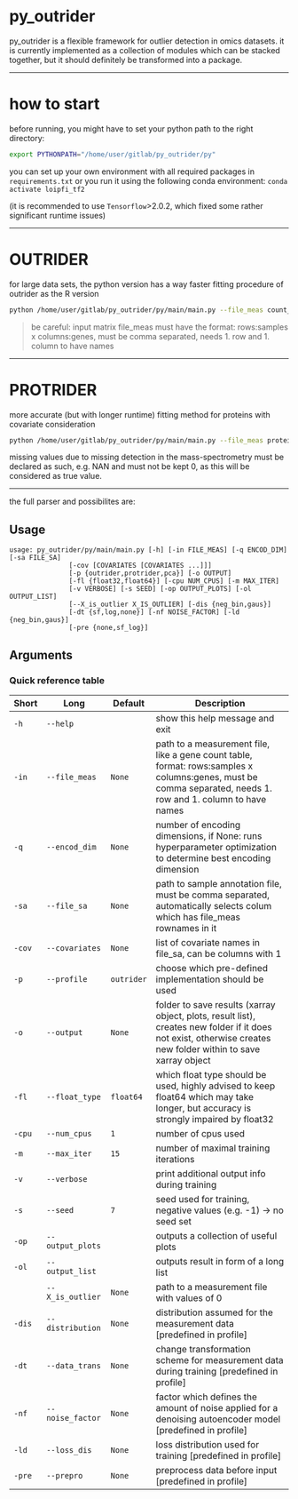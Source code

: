 # py_outrider

py_outrider is a flexible framework for outlier detection in omics datasets.
it is currently implemented as a collection of modules which can be stacked together, 
but it should definitely be transformed into a package.

---
# how to start

before running, you might have to set your python path to the right directory:
```sh
export PYTHONPATH="/home/user/gitlab/py_outrider/py"
```
you can set up your own environment with all required packages in `requirements.txt`
or you run it using the following conda environment: `conda activate loipfi_tf2`

(it is recommended to use `Tensorflow`>2.0.2, which fixed some rather significant runtime issues)

---
# OUTRIDER
for large data sets, the python version has a way faster fitting procedure of outrider as the R version
```sh
python /home/user/gitlab/py_outrider/py/main/main.py --file_meas count_table.csv --encod_dim 5 --profile outrider --output OUTPUT_DIR --num_cpus 10 
```

> be careful: input matrix file_meas must have the format: rows:samples x columns:genes, must be comma separated, needs 1. row and 1. column to have names

---
# PROTRIDER
more accurate (but with longer runtime) fitting method for proteins with covariate consideration
```sh
python /home/user/gitlab/py_outrider/py/main/main.py --file_meas protein_intensities.csv --encod_dim 5 --profile protrider --output OUTPUT_DIR --num_cpus 10 --file_sa sample_anno.csv --cov_used batch gender --output_list True  --output_plots True
```

missing values due to missing detection in the mass-spectrometry must be declared as such, e.g. NAN and must not be kept 0, as this will be considered as true value.


---
the full parser and possibilites are:

## Usage
```
usage: py_outrider/py/main/main.py [-h] [-in FILE_MEAS] [-q ENCOD_DIM] [-sa FILE_SA]
               [-cov [COVARIATES [COVARIATES ...]]]
               [-p {outrider,protrider,pca}] [-o OUTPUT]
               [-fl {float32,float64}] [-cpu NUM_CPUS] [-m MAX_ITER]
               [-v VERBOSE] [-s SEED] [-op OUTPUT_PLOTS] [-ol OUTPUT_LIST]
               [--X_is_outlier X_IS_OUTLIER] [-dis {neg_bin,gaus}]
               [-dt {sf,log,none}] [-nf NOISE_FACTOR] [-ld {neg_bin,gaus}]
               [-pre {none,sf_log}]
```
## Arguments
### Quick reference table
|Short |Long            |Default   |Description                                                                                                                                                   |
|------|----------------|----------|--------------------------------------------------------------------------------------------------------------------------------------------------------------|
|`-h`  |`--help`        |          |show this help message and exit                                                                                                                               |
|`-in` |`--file_meas`   |`None`    |path to a measurement file, like a gene count table, format: rows:samples x columns:genes, must be comma separated, needs 1. row and 1. column to have names  |
|`-q`  |`--encod_dim`   |`None`    |number of encoding dimensions, if None: runs hyperparameter optimization to determine best encoding dimension                                                 |
|`-sa` |`--file_sa`     |`None`    |path to sample annotation file, must be comma separated, automatically selects colum which has file_meas rownames in it                                       |
|`-cov`|`--covariates`  |`None`    |list of covariate names in file_sa, can be columns with 1|0, numbers or strings                                                                               |
|`-p`  |`--profile`     |`outrider`|choose which pre-defined implementation should be used                                                                                                        |
|`-o`  |`--output`      |`None`    |folder to save results (xarray object, plots, result list), creates new folder if it does not exist, otherwise creates new folder within to save xarray object|
|`-fl` |`--float_type`  |`float64` |which float type should be used, highly advised to keep float64 which may take longer, but accuracy is strongly impaired by float32                           |
|`-cpu`|`--num_cpus`    |`1`       |number of cpus used                                                                                                                                           |
|`-m`  |`--max_iter`    |`15`      |number of maximal training iterations                                                                                                                         |
|`-v`  |`--verbose`     |          |print additional output info during training                                                                                                                  |
|`-s`  |`--seed`        |`7`       |seed used for training, negative values (e.g. -1) -> no seed set                                                                                              |
|`-op` |`--output_plots`|          |outputs a collection of useful plots                                                                                                                          |
|`-ol` |`--output_list` |          |outputs result in form of a long list                                                                                                                         |
|      |`--X_is_outlier`|`None`    |path to a measurement file with values of 0|1 for injected outliers, automatically performs precision-recall on in                                            |
|`-dis`|`--distribution`|`None`    |distribution assumed for the measurement data [predefined in profile]                                                                                         |
|`-dt` |`--data_trans`  |`None`    |change transformation scheme for measurement data during training [predefined in profile]                                                                     |
|`-nf` |`--noise_factor`|`None`    |factor which defines the amount of noise applied for a denoising autoencoder model [predefined in profile]                                                    |
|`-ld` |`--loss_dis`    |`None`    |loss distribution used for training [predefined in profile]                                                                                                   |
|`-pre`|`--prepro`      |`None`    |preprocess data before input [predefined in profile]                                                                                                          |


